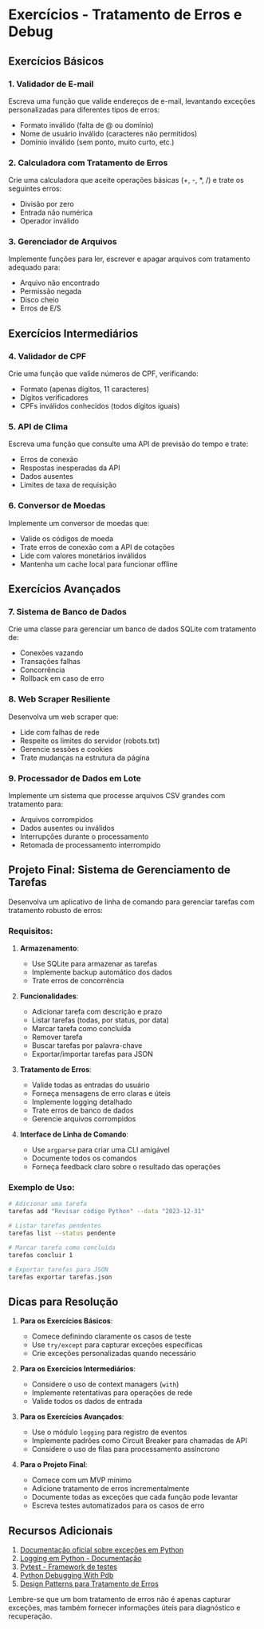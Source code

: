 # Exercícios - Tratamento de Erros e Debug

## Exercícios Básicos

### 1. Validador de E-mail
Escreva uma função que valide endereços de e-mail, levantando exceções personalizadas para diferentes tipos de erros:
- Formato inválido (falta de @ ou domínio)
- Nome de usuário inválido (caracteres não permitidos)
- Domínio inválido (sem ponto, muito curto, etc.)

### 2. Calculadora com Tratamento de Erros
Crie uma calculadora que aceite operações básicas (+, -, *, /) e trate os seguintes erros:
- Divisão por zero
- Entrada não numérica
- Operador inválido

### 3. Gerenciador de Arquivos
Implemente funções para ler, escrever e apagar arquivos com tratamento adequado para:
- Arquivo não encontrado
- Permissão negada
- Disco cheio
- Erros de E/S

## Exercícios Intermediários

### 4. Validador de CPF
Crie uma função que valide números de CPF, verificando:
- Formato (apenas dígitos, 11 caracteres)
- Dígitos verificadores
- CPFs inválidos conhecidos (todos dígitos iguais)

### 5. API de Clima
Escreva uma função que consulte uma API de previsão do tempo e trate:
- Erros de conexão
- Respostas inesperadas da API
- Dados ausentes
- Limites de taxa de requisição

### 6. Conversor de Moedas
Implemente um conversor de moedas que:
- Valide os códigos de moeda
- Trate erros de conexão com a API de cotações
- Lide com valores monetários inválidos
- Mantenha um cache local para funcionar offline

## Exercícios Avançados

### 7. Sistema de Banco de Dados
Crie uma classe para gerenciar um banco de dados SQLite com tratamento de:
- Conexões vazando
- Transações falhas
- Concorrência
- Rollback em caso de erro

### 8. Web Scraper Resiliente
Desenvolva um web scraper que:
- Lide com falhas de rede
- Respeite os limites do servidor (robots.txt)
- Gerencie sessões e cookies
- Trate mudanças na estrutura da página

### 9. Processador de Dados em Lote
Implemente um sistema que processe arquivos CSV grandes com tratamento para:
- Arquivos corrompidos
- Dados ausentes ou inválidos
- Interrupções durante o processamento
- Retomada de processamento interrompido

## Projeto Final: Sistema de Gerenciamento de Tarefas

Desenvolva um aplicativo de linha de comando para gerenciar tarefas com tratamento robusto de erros:

### Requisitos:

1. **Armazenamento**:
   - Use SQLite para armazenar as tarefas
   - Implemente backup automático dos dados
   - Trate erros de concorrência

2. **Funcionalidades**:
   - Adicionar tarefa com descrição e prazo
   - Listar tarefas (todas, por status, por data)
   - Marcar tarefa como concluída
   - Remover tarefa
   - Buscar tarefas por palavra-chave
   - Exportar/importar tarefas para JSON

3. **Tratamento de Erros**:
   - Valide todas as entradas do usuário
   - Forneça mensagens de erro claras e úteis
   - Implemente logging detalhado
   - Trate erros de banco de dados
   - Gerencie arquivos corrompidos

4. **Interface de Linha de Comando**:
   - Use `argparse` para criar uma CLI amigável
   - Documente todos os comandos
   - Forneça feedback claro sobre o resultado das operações

### Exemplo de Uso:
```bash
# Adicionar uma tarefa
tarefas add "Revisar código Python" --data "2023-12-31"

# Listar tarefas pendentes
tarefas list --status pendente

# Marcar tarefa como concluída
tarefas concluir 1

# Exportar tarefas para JSON
tarefas exportar tarefas.json
```

## Dicas para Resolução

1. **Para os Exercícios Básicos**:
   - Comece definindo claramente os casos de teste
   - Use `try/except` para capturar exceções específicas
   - Crie exceções personalizadas quando necessário

2. **Para os Exercícios Intermediários**:
   - Considere o uso de context managers (`with`)
   - Implemente retentativas para operações de rede
   - Valide todos os dados de entrada

3. **Para os Exercícios Avançados**:
   - Use o módulo `logging` para registro de eventos
   - Implemente padrões como Circuit Breaker para chamadas de API
   - Considere o uso de filas para processamento assíncrono

4. **Para o Projeto Final**:
   - Comece com um MVP mínimo
   - Adicione tratamento de erros incrementalmente
   - Documente todas as exceções que cada função pode levantar
   - Escreva testes automatizados para os casos de erro

## Recursos Adicionais

1. [Documentação oficial sobre exceções em Python](https://docs.python.org/3/tutorial/errors.html)
2. [Logging em Python - Documentação](https://docs.python.org/3/howto/logging.html)
3. [Pytest - Framework de testes](https://docs.pytest.org/)
4. [Python Debugging With Pdb](https://realpython.com/python-debugging-pdb/)
5. [Design Patterns para Tratamento de Erros](https://refactoring.guru/design-patterns/error-handling)

Lembre-se que um bom tratamento de erros não é apenas capturar exceções, mas também fornecer informações úteis para diagnóstico e recuperação.
